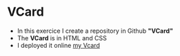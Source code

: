 # VCard

- In this exercice I create a repository in Github **"VCard"**
- The **VCard** is in HTML and CSS
- I deployed it online 
[my Vcard]( https://bosi3.github.io/VCard/ )
 
